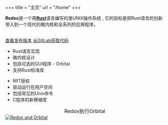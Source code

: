 +++
title = "主页"
url = "/home"
+++
<div class="row install-row">
  <div class="col-md-8">
    <p class="pitch">
      <b>Redox</b>是一个用<a style="color: inherit;" href="https://www.rust-lang.org/"><b>Rust</b></a>语言编写的类UNIX操作系统 ,
      它的目标是把Rust语言的创新带入到一个现代的微内核和全系列的应用程序。
    </p>
  </div>
  <div class="col-md-4 install-box">
    <br/>
    <a class="btn btn-primary" href="https://gitlab.redox-os.org/redox-os/redox/releases">查看发布版本</a>
    <a class="btn btn-default" href="https://gitlab.redox-os.org/redox-os/redox/">从GitLab获取代码</a>
  </div>
</div>
<div class="row features">
  <div class="col-md-6">
    <ul class="laundry-list" style="margin-bottom: 0px;">
      <li>Rust语言实现</li>
      <li>微内核设计</li>
      <li>包括可选的GUI程序 - Orbital</li>
      <li>支持Rust标准库</li>
    </ul>
  </div>
  <div class="col-md-6">
    <ul class="laundry-list">
      <li>MIT授权</li>
      <li>驱动运行在用户空间</li>
      <li>包括常见的Unix命令</li>
      <li>C程序的新移植库</li>
    </ul>
  </div>
</div>
<div class="row features">
  <div class="col-sm-12">
    <div style="font-size: 16px; text-align: center;">
      Redox执行Orbital
    </div>
    <a href="/img/redox-orbital/large.png">
      <picture>
        <source media="(min-width: 1300px)" srcset="/img/redox-orbital/large.webp" type="image/webp">
        <source media="(min-width: 640px)" srcset="/img/redox-orbital/medium.webp" type="image/webp">
        <source media="(min-width: 320px)" srcset="/img/redox-orbital/medium.webp" type="image/webp">
        <source media="(min-width: 1300px)" srcset="/img/redox-orbital/large.png" type="image/png">
        <source media="(min-width: 640px)" srcset="/img/redox-orbital/medium.png" type="image/png">
        <source media="(min-width: 320px)" srcset="/img/redox-orbital/small.png" type="image/png">
        <img src="/img/redox-orbital/medium.png" class="img-responsive" alt="Redox and Orbital">
      </picture>
    </a>
  </div>
</div>
